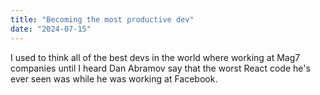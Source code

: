 ```yaml
---
title: "Becoming the most productive dev"
date: "2024-07-15"
---
```


I used to think all of the best devs in the world where working at Mag7 companies until I heard Dan Abramov say that the worst React code he's ever seen was while he was working at Facebook.
